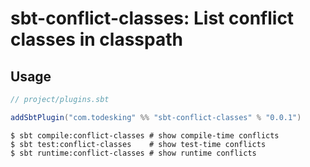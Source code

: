 # sbt-conflict-classes: List conflict classes in classpath

## Usage

```sbt
// project/plugins.sbt

addSbtPlugin("com.todesking" %% "sbt-conflict-classes" % "0.0.1")
```

```
$ sbt compile:conflict-classes # show compile-time conflicts
$ sbt test:conflict-classes    # show test-time conflicts
$ sbt runtime:conflict-classes # show runtime conflicts
```
